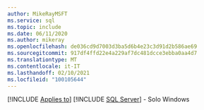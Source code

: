 ```yaml
---
author: MikeRayMSFT
ms.service: sql
ms.topic: include
ms.date: 06/11/2020
ms.author: mikeray
ms.openlocfilehash: de036cd9d7003d3ba5d6b4e23c3d91d2b586ae69
ms.sourcegitcommit: 917df4ffd22e4a229af7dc481dcce3ebba0aa4d7
ms.translationtype: MT
ms.contentlocale: it-IT
ms.lasthandoff: 02/10/2021
ms.locfileid: "100105644"
---
```

[!INCLUDE [Applies to](../../includes/applies-md.md)] [!INCLUDE [SQL Server](./_ssnoversion.md)] - Solo Windows 